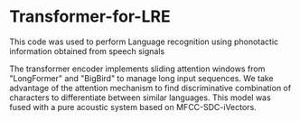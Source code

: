 # Transformer-for-LRE
This code was used to perform Language recognition using phonotactic information obtained from speech signals

The transformer encoder implements sliding attention windows from "LongFormer" and "BigBird" to manage long input sequences. We take advantage of the attention mechanism
to find discriminative combination of characters to differentiate between similar languages. This model was fused with a pure acoustic system based on MFCC-SDC-iVectors.
